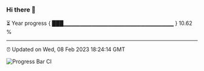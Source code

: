 ### Hi there 👋

⏳ Year progress { ███▁▁▁▁▁▁▁▁▁▁▁▁▁▁▁▁▁▁▁▁▁▁▁▁▁▁▁ } 10.62 %

---

⏰ Updated on Wed, 08 Feb 2023 18:24:14 GMT

![Progress Bar CI](https://github.com/ZhaoGui/ZhaoGui/workflows/Progress%20Bar%20CI/badge.svg)
